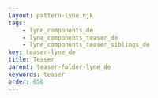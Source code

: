 ```yaml
---
layout: pattern-lyne.njk
tags: 
    - lyne_components_de
    - lyne_components_teaser_de
    - lyne_components_teaser_siblings_de
key: teaser-lyne_de
title: Teaser
parent: teaser-folder-lyne_de
keywords: teaser
order: 650
---
```


